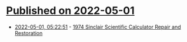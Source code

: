 # [Published on 2022-05-01](index.md)

* [2022-05-01, 05:22:51](https://news.ycombinator.com/item?id=31222421) - [1974 Sinclair Scientific Calculator Repair and Restoration](https://retrorepairsandrefurbs.com/2022/04/29/1974-sinclair-scientific-calculator-repair-restoration/)

